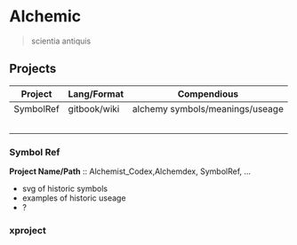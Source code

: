 # Alchemic

> scientia antiquis


Projects
---------
|**Project**|**Lang/Format**|**Compendious**|
|-----------|---------------|---------------|
|SymbolRef|gitbook/wiki|alchemy symbols/meanings/useage|
| | | |
| | | |
| | | |
| | | |
| | | |


### Symbol Ref
**Project Name/Path** :: Alchemist_Codex,Alchemdex, SymbolRef, ...

+ svg of historic symbols
+ examples of historic useage
+ ?

### xproject
